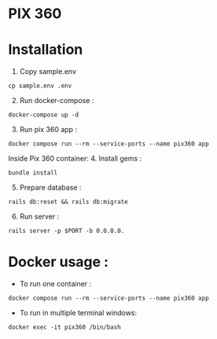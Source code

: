 # PIX 360

# Installation

1. Copy sample.env

```shell
cp sample.env .env
```

2. Run docker-compose :
```shell
docker-compose up -d
```

3. Run pix 360 app :
```shell
docker compose run --rm --service-ports --name pix360 app
```

Inside Pix 360 container: 
4. Install gems :
````shell
bundle install
````

5. Prepare database :
````shell
rails db:reset && rails db:migrate
````

6. Run server : 
````shell
rails server -p $PORT -b 0.0.0.0.
````

# Docker usage : 

- To run one container :

```shell
docker compose run --rm --service-ports --name pix360 app
```

- To run in multiple terminal windows:
```shell
docker exec -it pix360 /bin/bash
```